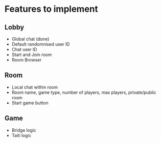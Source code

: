 # Features to implement

## Lobby

- Global chat (done)
- Default randomnised user ID
- Chat user ID
- Start and Join room
- Room Browser

## Room

- Local chat within room
- Room name, game type, number of players, max players, private/public room
- Start game button

## Game

- Bridge logic
- Taiti logic
